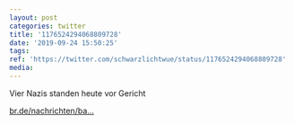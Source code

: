 ```yaml
---
layout: post
categories: twitter
title: '1176524294068809728'
date: '2019-09-24 15:50:25'
tags: 
ref: 'https://twitter.com/schwarzlichtwue/status/1176524294068809728'
media:
---
```

Vier Nazis standen heute vor Gericht

[br.de/nachrichten/ba…](https://www.br.de/nachrichten/bayern/hohe-geldstrafen-wegen-volksverhetzung-bei-faschingszug,RczGDmW) 